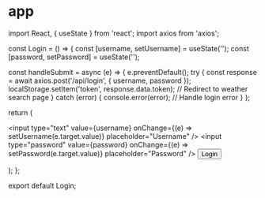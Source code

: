 # app
import React, { useState } from 'react';
import axios from 'axios';

const Login = () => {
  const [username, setUsername] = useState('');
  const [password, setPassword] = useState('');

  const handleSubmit = async (e) => {
    e.preventDefault();
    try {
      const response = await axios.post('/api/login', { username, password });
      localStorage.setItem('token', response.data.token);
      // Redirect to weather search page
    } catch (error) {
      console.error(error);
      // Handle login error
    }
  };

  return (
    <form onSubmit={handleSubmit}>
      <input type="text" value={username} onChange={(e) => setUsername(e.target.value)} placeholder="Username" />
      <input type="password" value={password} onChange={(e) => setPassword(e.target.value)} placeholder="Password" />
      <button type="submit">Login</button>
    </form>
  );
};

export default Login;
